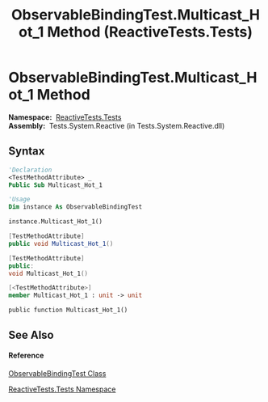 ﻿---
title: ObservableBindingTest.Multicast_Hot_1 Method  (ReactiveTests.Tests)
TOCTitle: Multicast_Hot_1 Method
ms:assetid: M:ReactiveTests.Tests.ObservableBindingTest.Multicast_Hot_1
ms:mtpsurl: https://msdn.microsoft.com/en-us/library/reactivetests.tests.observablebindingtest.multicast_hot_1(v=VS.103)
ms:contentKeyID: 36619998
ms.date: 06/28/2011
mtps_version: v=VS.103
f1_keywords:
- ReactiveTests.Tests.ObservableBindingTest.Multicast_Hot_1
dev_langs:
- CSharp
- JScript
- VB
- FSharp
- c++
---

# ObservableBindingTest.Multicast\_Hot\_1 Method

**Namespace:**  [ReactiveTests.Tests](hh289046\(v=vs.103\).md)  
**Assembly:**  Tests.System.Reactive (in Tests.System.Reactive.dll)

## Syntax

``` vb
'Declaration
<TestMethodAttribute> _
Public Sub Multicast_Hot_1
```

``` vb
'Usage
Dim instance As ObservableBindingTest

instance.Multicast_Hot_1()
```

``` csharp
[TestMethodAttribute]
public void Multicast_Hot_1()
```

``` c++
[TestMethodAttribute]
public:
void Multicast_Hot_1()
```

``` fsharp
[<TestMethodAttribute>]
member Multicast_Hot_1 : unit -> unit 
```

``` jscript
public function Multicast_Hot_1()
```

## See Also

#### Reference

[ObservableBindingTest Class](hh303616\(v=vs.103\).md)

[ReactiveTests.Tests Namespace](hh289046\(v=vs.103\).md)

